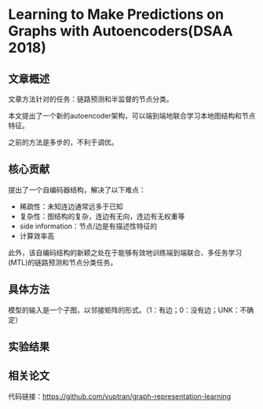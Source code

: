# Learning to Make Predictions on Graphs with Autoencoders(DSAA 2018)

## 文章概述

文章方法针对的任务：链路预测和半监督的节点分类。

本文提出了一个新的autoencoder架构，可以端到端地联合学习本地图结构和节点特征。

之前的方法是多步的，不利于调优。




## 核心贡献

提出了一个自编码器结构，解决了以下难点：

- 稀疏性：未知连边通常远多于已知
- 复杂性：图结构的复杂，连边有无向，连边有无权重等
- side information：节点/边是有描述性特征的
- 计算效率高

此外，该自编码结构的新颖之处在于能够有效地训练端到端联合、多任务学习(MTL)的链路预测和节点分类任务。

## 具体方法

模型的输入是一个子图，以邻接矩阵的形式。（1：有边；0：没有边；UNK：不确定）



## 实验结果


## 相关论文



代码链接：https://github.com/vuptran/graph-representation-learning